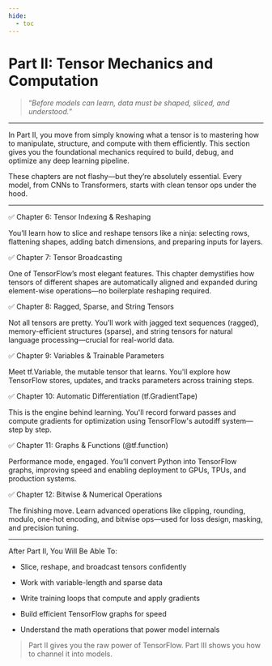 ```yaml
---
hide:
  - toc
---
```


#  Part II: Tensor Mechanics and Computation

> “*Before models can learn, data must be shaped, sliced, and understood.*”

---

In Part II, you move from simply knowing what a tensor is to mastering how to manipulate, structure, and compute with them efficiently. This section gives you the foundational mechanics required to build, debug, and optimize any deep learning pipeline.

These chapters are not flashy—but they’re absolutely essential. Every model, from CNNs to Transformers, starts with clean tensor ops under the hood.

---

✅ Chapter 6: Tensor Indexing & Reshaping

You’ll learn how to slice and reshape tensors like a ninja: selecting rows, flattening shapes, adding batch dimensions, and preparing inputs for layers.

✅ Chapter 7: Tensor Broadcasting

One of TensorFlow’s most elegant features. This chapter demystifies how tensors of different shapes are automatically aligned and expanded during element-wise operations—no boilerplate reshaping required.

✅ Chapter 8: Ragged, Sparse, and String Tensors

Not all tensors are pretty. You’ll work with jagged text sequences (ragged), memory-efficient structures (sparse), and string tensors for natural language processing—crucial for real-world data.

✅ Chapter 9: Variables & Trainable Parameters

Meet tf.Variable, the mutable tensor that learns. You'll explore how TensorFlow stores, updates, and tracks parameters across training steps.

✅ Chapter 10: Automatic Differentiation (tf.GradientTape)

This is the engine behind learning. You'll record forward passes and compute gradients for optimization using TensorFlow's autodiff system—step by step.

✅ Chapter 11: Graphs & Functions (@tf.function)

Performance mode, engaged. You’ll convert Python into TensorFlow graphs, improving speed and enabling deployment to GPUs, TPUs, and production systems.

✅ Chapter 12: Bitwise & Numerical Operations

The finishing move. Learn advanced operations like clipping, rounding, modulo, one-hot encoding, and bitwise ops—used for loss design, masking, and precision tuning.

---

After Part II, You Will Be Able To:

- Slice, reshape, and broadcast tensors confidently

- Work with variable-length and sparse data

- Write training loops that compute and apply gradients

- Build efficient TensorFlow graphs for speed

- Understand the math operations that power model internals

> Part II gives you the raw power of TensorFlow. Part III shows you how to channel it into models.
